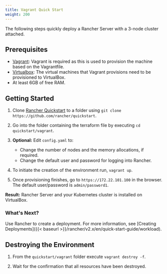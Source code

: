 ```yaml
---
title: Vagrant Quick Start
weight: 200
---
```

The following steps quickly deploy a Rancher Server with a 3-node cluster attached.

## Prerequisites

- [Vagrant](https://www.vagrantup.com): Vagrant is required as this is used to provision the machine based on the Vagrantfile.
- [Virtualbox](https://www.virtualbox.org): The virtual machines that Vagrant provisions need to be provisioned to VirtualBox.
- At least 6GB of free RAM.

## Getting Started

1. Clone [Rancher Quickstart](https://github.com/rancher/quickstart) to a folder using `git clone https://github.com/rancher/quickstart`.

2. Go into the folder containing the terraform file by executing `cd quickstart/vagrant`.

3. **Optional:** Edit `config.yaml` to:

    - Change the number of nodes and the memory allocations, if required.
    - Change the default user and password for logging into Rancher.

4. To initiate the creation of the environment run, `vagrant up`.

5. Once provisioning finishes, go to `https://172.22.101.100` in the browser. The default user/password is `admin/password1`.

**Result:** Rancher Server and your Kubernetes cluster is installed on VirtualBox.

### What's Next?

Use Rancher to create a deployment. For more information, see [Creating Deployments]({{< baseurl >}}/rancher/v2.x/en/quick-start-guide/workload).

## Destroying the Environment

1. From the `quickstart/vagrant` folder execute `vagrant destroy -f`.

2. Wait for the confirmation that all resources have been destroyed.